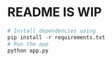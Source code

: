 # README IS WIP

```python
# Install dependencies using
pip install -r requirements.txt
# Run the app 
python app.py
```
